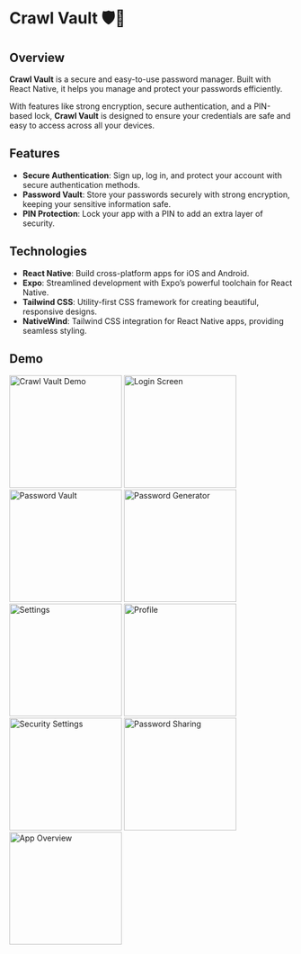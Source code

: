 # **Crawl Vault** 🛡️🔐

## **Overview**

**Crawl Vault** is a secure and easy-to-use password manager. Built with React Native, it helps you manage and protect your passwords efficiently. 

With features like strong encryption, secure authentication, and a PIN-based lock, **Crawl Vault** is designed to ensure your credentials are safe and easy to access across all your devices.

## **Features**

- **Secure Authentication**: Sign up, log in, and protect your account with secure authentication methods.
- **Password Vault**: Store your passwords securely with strong encryption, keeping your sensitive information safe.
- **PIN Protection**: Lock your app with a PIN to add an extra layer of security.

## **Technologies**

- **React Native**: Build cross-platform apps for iOS and Android.
- **Expo**: Streamlined development with Expo’s powerful toolchain for React Native.
- **Tailwind CSS**: Utility-first CSS framework for creating beautiful, responsive designs.
- **NativeWind**: Tailwind CSS integration for React Native apps, providing seamless styling.

## **Demo**

<img src="https://drive.google.com/uc?export=view&id=14laeCtbD-597JFpVL9CwQFZZDwmxmc8z" alt="Crawl Vault Demo" width="200"/>


<img src="https://drive.google.com/uc?export=view&id=1pckjAQQ-3TyeiQm5ano7qs0L-Bz9mVVk" alt="Login Screen" width="200"/>


<img src="https://drive.google.com/uc?export=view&id=1UPhl0u_-WmJ-uEqYfSCw12LELszeonjM" alt="Password Vault" width="200"/>


<img src="https://drive.google.com/uc?export=view&id=1Z7jijpctwAMJ6HXvGk7rBN-62GpCY88t" alt="Password Generator" width="200"/>


<img src="https://drive.google.com/uc?export=view&id=1Tg61ZX7m2AN0Nrv5kMlVInXueAy1QCF6" alt="Settings" width="200"/>


<img src="https://drive.google.com/uc?export=view&id=1auzkDuFXgtB7qjBGM751mBx_hl5TY3MB" alt="Profile" width="200"/>


<img src="https://drive.google.com/uc?export=view&id=1Zteg9ubyc31e4AlrcH6W1JmZUpgYFzvJ" alt="Security Settings" width="200"/>


<img src="https://drive.google.com/uc?export=view&id=1UFUBQR6dyNsUVNUWXfxS4Sy_e94BnpDD" alt="Password Sharing" width="200"/>


<img src="https://drive.google.com/uc?export=view&id=18I7AIjGyYUifR66G8HMwFSIWFEV2qYQv" alt="App Overview" width="200"/>

